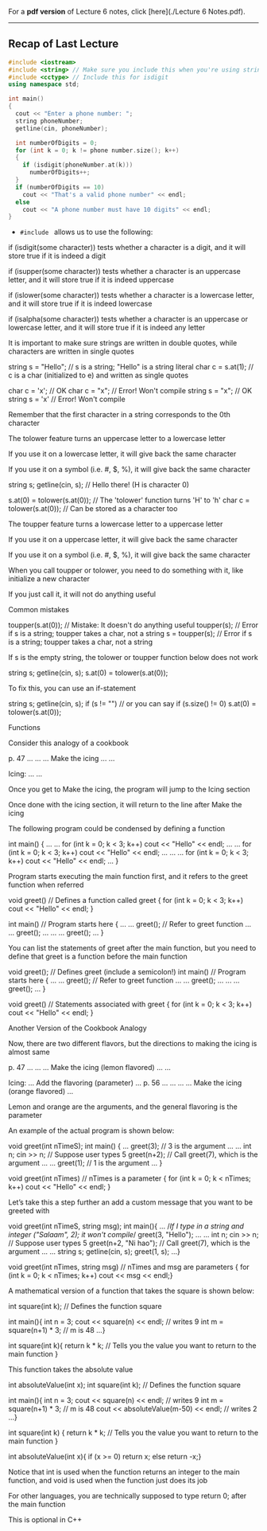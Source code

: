 For a **pdf version** of Lecture 6 notes, click [here](./Lecture 6 Notes.pdf).

---

## Recap of Last Lecture

```cpp
#include <iostream>
#include <string> // Make sure you include this when you're using strings
#include <cctype> // Include this for isdigit
using namespace std;

int main()
{
  cout << "Enter a phone number: ";
  string phoneNumber;
  getline(cin, phoneNumber);

  int numberOfDigits = 0;
  for (int k = 0; k != phone number.size(); k++)
  {
    if (isdigit(phoneNumber.at(k)))
      numberOfDigits++;
  }
  if (numberOfDigits == 10)
    cout << "That's a valid phone number" << endl;
  else
    cout << "A phone number must have 10 digits" << endl;
}
```

- <code>#include <cctype></code> allows us to use the following:

if (isdigit(some character)) tests whether a character is a digit, and it will store true if it is indeed a digit

if (isupper(some character)) tests whether a character is an uppercase letter, and it will store true if it is indeed uppercase

if (islower(some character)) tests whether a character is a lowercase letter, and it will store true if it is indeed lowercase

if (isalpha(some character)) tests whether a character is an uppercase or lowercase letter, and it will store true if it is indeed any letter




It is important to make sure strings are written in double quotes, while characters are written in single quotes

string s = "Hello"; // s is a string; "Hello" is a string literal
char c = s.at(1); // c is a char (initialized to e) and written as single quotes

char c = 'x'; // OK
char c = "x"; // Error! Won't compile
string s = "x"; // OK
string s = 'x' // Error! Won't compile

 Remember that the first character in a string corresponds to the 0th character

The tolower feature turns an uppercase letter to a lowercase letter

If you use it on a lowercase letter, it will give back the same character

If you use it on a symbol (i.e. #, $, %), it will give back the same character

string s;
getline(cin, s); // Hello there! (H is character 0)

s.at(0) = tolower(s.at(0)); // The 'tolower' function turns 'H' to 'h'
char c = tolower(s.at(0)); // Can be stored as a character too

The toupper feature turns a lowercase letter to a uppercase letter

If you use it on a uppercase letter, it will give back the same character

If you use it on a symbol (i.e. #, $, %), it will give back the same character

When you call toupper or tolower, you need to do something with it, like initialize a new character

If you just call it, it will not do anything useful

Common mistakes

toupper(s.at(0)); // Mistake: It doesn't do anything useful
toupper(s); // Error if s is a string; toupper takes a char, not a string
s = toupper(s); // Error if s is a string; toupper takes a char, not a string



If s is the empty string, the tolower or toupper function below does not work

string s;
getline(cin, s);
s.at(0) = tolower(s.at(0));

To fix this, you can use an if-statement

string s;
getline(cin, s);
if (s != "") // or you can say if (s.size() != 0)
  s.at(0) = tolower(s.at(0));


Functions

Consider this analogy of a cookbook

p. 47
...
...
...
Make the icing
...
...

Icing:
...
...

Once you get to Make the icing, the program will jump to the Icing section

Once done with the icing section, it will return to the line after Make the icing 









The following program could be condensed by defining a function

int main()
{
  ...
  ...
  for (int k = 0; k < 3; k++)
    cout << "Hello" << endl;
  ...
  ...
  for (int k = 0; k < 3; k++)
    cout << "Hello" << endl;
  ...
  ...
  ...
  for (int k = 0; k < 3; k++)
    cout << "Hello" << endl;
  ...
}

Program starts executing the main function first, and it refers to the greet function when referred

void greet()  // Defines a function called greet
{
  for (int k = 0; k < 3; k++)
    cout << "Hello" << endl;
}

int main() // Program starts here
{
  ...
  ...
  greet(); // Refer to greet function
  ...
  ...
  greet();
  ...
  ...
  ...
  greet();
  ...
}

You can list the statements of greet after the main function, but you need to define that greet is a function before the main function

void greet();  // Defines greet (include a semicolon!)
int main() // Program starts here
{
  ...
  ...
  greet(); // Refer to greet function
  ...
  ...
  greet();
  ...
  ...
  ...
  greet();
  ...
}

void greet()  // Statements associated with greet
{
  for (int k = 0; k < 3; k++)
    cout << "Hello" << endl;
}




















Another Version of the Cookbook Analogy

Now, there are two different flavors, but the directions to making the icing is almost same

p. 47
...
...
...
Make the icing (lemon flavored)
...
...

Icing:
...
Add the flavoring (parameter)
...
p. 56
...
...
...
...
Make the icing (orange flavored)
...



Lemon and orange are the arguments, and the general flavoring is the parameter

An example of the actual program is shown below:

void greet(int nTimeS);
int main()
{
  ...
  greet(3); // 3 is the argument
  ...
  ...
  int n;
  cin >> n; // Suppose user types 5
  greet(n+2); // Call greet(7), which is the argument
  ...
  ...
  greet(1); // 1 is the argument
  ...
}

void greet(int nTimes)  // nTimes is a parameter
{
  for (int k = 0; k < nTimes; k++)
    cout << "Hello" << endl;
}


Let’s take this a step further an add a custom message that you want to be greeted with

void greet(int nTimeS, string msg);
int main(){
  ...
  /*If I type in a string and integer ("Salaam", 2); it won't compile*/
  greet(3, "Hello");
  ...
  ...
  int n;
  cin >> n; // Suppose user types 5
  greet(n+2, "Ni hao"); // Call greet(7), which is the argument
  ...
  ...
  string s;
  getline(cin, s);
  greet(1, s);
  ...}

void greet(int nTimes, string msg)  // nTimes and msg are parameters
{
  for (int k = 0; k < nTimes; k++)
    cout << msg << endl;}


A mathematical version of a function that takes the square is shown below:

int square(int k); // Defines the function square

int main(){
  int n = 3;
  cout << square(n) << endl; // writes 9
  int m = square(n+1) * 3; // m is 48
  ...}

int square(int k){
  return k * k; // Tells you the value you want to return to the main function
}






This function takes the absolute value

int absoluteValue(int x);
int square(int k); // Defines the function square

int main(){
  int n = 3;
  cout << square(n) << endl; // writes 9
  int m = square(n+1) * 3; // m is 48
  cout << absoluteValue(m-50) << endl; // writes 2
  ...}

int square(int k) {
  return k * k; // Tells you the value you want to return to the main function
}

int absoluteValue(int x){
  if (x >= 0)
    return x;
  else
    return -x;}


Notice that int is used when the function returns an integer to the main function, and void is used when the function just does its job


For other languages, you are technically supposed to type return 0; after the main function

This is optional in C++
